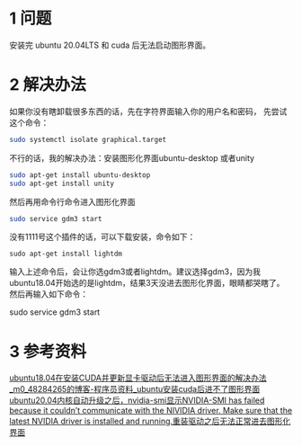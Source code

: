 

# 1 问题
安装完 ubuntu 20.04LTS 和 cuda 后无法启动图形界面。


# 2 解决办法
如果你没有瞎卸载很多东西的话，先在字符界面输入你的用户名和密码， 先尝试这个命令：
```bash
sudo systemctl isolate graphical.target
```
不行的话，我的解决办法：安装图形化界面ubuntu-desktop 或者unity
```bash
sudo apt-get install ubuntu-desktop
sudo apt-get install unity
```
然后再用命令行命令进入图形化界面

```bash
sudo service gdm3 start
```
没有1111号这个插件的话，可以下载安装，命令如下：

```
sudo apt-get install lightdm
```
输入上述命令后，会让你选gdm3或者lightdm。建议选择gdm3，因为我ubuntu18.04开始选的是lightdm，结果3天没进去图形化界面，眼睛都哭瞎了。
然后再输入如下命令：

sudo service gdm3 start


# 3 参考资料
[ubuntu18.04在安装CUDA并更新显卡驱动后无法进入图形界面的解决办法_m0_48284265的博客-程序员资料_ubuntu安装cuda后进不了图形界面](ubuntu18.04在安装CUDA并更新显卡驱动后无法进入图形界面的解决办法_m0_48284265的博客-程序员资料_ubuntu安装cuda后进不了图形界面)
[ubuntu20.04内核自动升级之后，nvidia-smi显示NVIDIA-SMI has failed because it couldn’t communicate with the NIVIDIA driver. Make sure that the latest NVIDIA driver is installed and running.重装驱动之后无法正常进去图形化界面](https://www.cxybb.com/article/m0_54258455/112211576)





